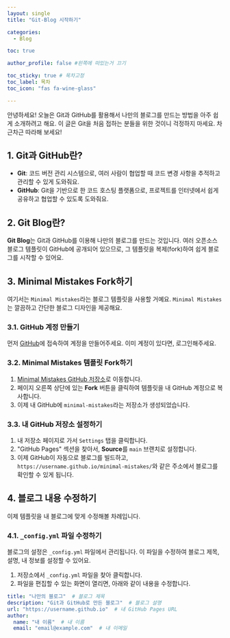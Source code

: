 ```yaml
---
layout: single
title: "Git-Blog 시작하기"

categories:
  - Blog

toc: true

author_profile: false #왼쪽에 떠있는거 끄기

toc_sticky: true # 목차고정
toc_label: 목차
toc_icon: "fas fa-wine-glass"

---
```




안녕하세요! 오늘은 Git과 GitHub를 활용해서 나만의 블로그를 만드는 방법을 아주 쉽게 소개하려고 해요. 이 글은 Git을 처음 접하는 분들을 위한 것이니 걱정하지 마세요. 차근차근 따라해 보세요!

## 1. Git과 GitHub란?
- **Git**: 코드 버전 관리 시스템으로, 여러 사람이 협업할 때 코드 변경 사항을 추적하고 관리할 수 있게 도와줘요.
- **GitHub**: Git을 기반으로 한 코드 호스팅 플랫폼으로, 프로젝트를 인터넷에서 쉽게 공유하고 협업할 수 있도록 도와줘요.

## 2. Git Blog란?
**Git Blog**는 Git과 GitHub를 이용해 나만의 블로그를 만드는 것입니다. 여러 오픈소스 블로그 템플릿이 GitHub에 공개되어 있으므로, 그 템플릿을 복제(fork)하여 쉽게 블로그를 시작할 수 있어요.

## 3. Minimal Mistakes Fork하기
여기서는 `Minimal Mistakes`라는 블로그 템플릿을 사용할 거예요. `Minimal Mistakes`는 깔끔하고 간단한 블로그 디자인을 제공해요.

### 3.1. GitHub 계정 만들기
먼저 [GitHub](https://github.com)에 접속하여 계정을 만들어주세요. 이미 계정이 있다면, 로그인해주세요.

### 3.2. Minimal Mistakes 템플릿 Fork하기
1. [Minimal Mistakes GitHub 저장소](https://github.com/mmistakes/minimal-mistakes)로 이동합니다.
2. 페이지 오른쪽 상단에 있는 **Fork** 버튼을 클릭하여 템플릿을 내 GitHub 계정으로 복사합니다.
3. 이제 내 GitHub에 `minimal-mistakes`라는 저장소가 생성되었습니다.

### 3.3. 내 GitHub 저장소 설정하기
1. 내 저장소 페이지로 가서 `Settings` 탭을 클릭합니다.
2. "GitHub Pages" 섹션을 찾아서, **Source**를 `main` 브랜치로 설정합니다.
3. 이제 GitHub이 자동으로 블로그를 빌드하고, `https://username.github.io/minimal-mistakes/`와 같은 주소에서 블로그를 확인할 수 있게 됩니다.

## 4. 블로그 내용 수정하기
이제 템플릿을 내 블로그에 맞게 수정해볼 차례입니다.

### 4.1. `_config.yml` 파일 수정하기
블로그의 설정은 `_config.yml` 파일에서 관리됩니다. 이 파일을 수정하여 블로그 제목, 설명, 내 정보를 설정할 수 있어요.

1. 저장소에서 `_config.yml` 파일을 찾아 클릭합니다.
2. 파일을 편집할 수 있는 화면이 열리면, 아래와 같이 내용을 수정합니다.

```yaml
title: "나만의 블로그"  # 블로그 제목
description: "Git과 GitHub로 만든 블로그"  # 블로그 설명
url: "https://username.github.io"  # 내 GitHub Pages URL
author:
  name: "내 이름"  # 내 이름
  email: "email@example.com"  # 내 이메일